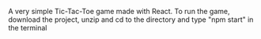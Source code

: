 A very simple Tic-Tac-Toe game made with React.
To run the game, download the project, unzip and cd to the directory and type "npm start" in the terminal
